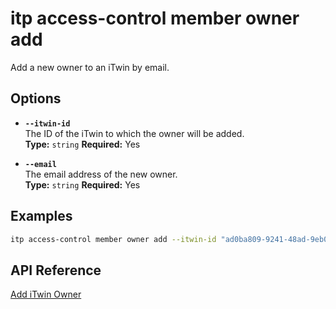 # itp access-control member owner add

Add a new owner to an iTwin by email.

## Options

- **`--itwin-id`**  
  The ID of the iTwin to which the owner will be added.  
  **Type:** `string` **Required:** Yes

- **`--email`**  
  The email address of the new owner.  
  **Type:** `string` **Required:** Yes

## Examples

```bash
itp access-control member owner add --itwin-id "ad0ba809-9241-48ad-9eb0-c8038c1a1d51" --email "john.owner@example.com"
```

## API Reference

[Add iTwin Owner](https://developer.bentley.com/apis/access-control-v2/operations/add-itwin-owner-member/)
